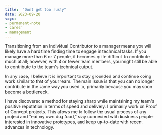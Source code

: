 ```yaml
---
title:  "Dont get too rusty"
date: 2023-09-20
tags: 
- permanent-note 
- career
- management
---
```


Transitioning from an Individual Contributor to a manager means you will likely have a hard time finding time to engage in technical tasks. If you manage more than 6 or 7 people, it becomes quite difficult to contribute much at all; however, with 4 or fewer team members, you might still be able to contribute to the team's technical output.

In any case, I believe it is important to stay grounded and continue doing work similar to that of your team. The main issue is that you can no longer contribute in the same way you used to, primarily because you may soon become a bottleneck.

I have discovered a method for staying sharp while maintaining my team's positive reputation in terms of speed and delivery. I primarily work on Proof of Concept projects. This allows me to follow the usual process of any project and "eat my own dog food," stay connected with business people interested in innovative prototypes, and keep up-to-date with recent advances in technology.
